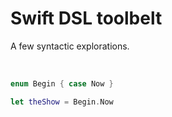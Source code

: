 # Swift DSL toolbelt

A few syntactic explorations.

&nbsp;  

```swift
enum Begin { case Now }

let theShow = Begin.Now
```